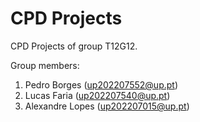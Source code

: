 # CPD Projects

CPD Projects of group T12G12.

Group members:

1. Pedro Borges (up202207552@up.pt)
2. Lucas Faria (up202207540@up.pt)
3. Alexandre Lopes (up202207015@up.pt)
